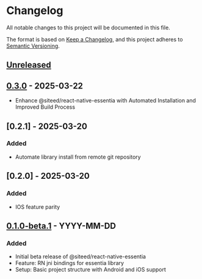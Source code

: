 # Changelog

All notable changes to this project will be documented in this file.

The format is based on [Keep a Changelog](https://keepachangelog.com/en/1.0.0/),
and this project adheres to [Semantic Versioning](https://semver.org/spec/v2.0.0.html).

## [Unreleased]


## [0.3.0] - 2025-03-22
- Enhance @siteed/react-native-essentia with Automated Installation and Improved Build Process
## [0.2.1] - 2025-03-20
### Added
- Automate library install from remote git repository
## [0.2.0] - 2025-03-20
### Added
- IOS feature parity
## [0.1.0-beta.1] - YYYY-MM-DD
### Added
- Initial beta release of @siteed/react-native-essentia
- Feature: RN jni bindings for essentia library
- Setup: Basic project structure with Android and iOS support

[unreleased]: https://github.com/deeeed/expo-audio-stream//compare/@siteed/react-native-essentia@0.3.0...HEAD
[0.3.0]: https://github.com/deeeed/expo-audio-stream//compare/@siteed/react-native-essentia@0.3.0-beta.3...@siteed/react-native-essentia@0.3.0
[Unreleased]: https://github.com/deeeed/expo-audio-stream/compare/@siteed/react-native-essentia@0.1.0-beta.1...HEAD
[0.1.0-beta.1]: https://github.com/deeeed/expo-audio-stream/releases/tag/@siteed/react-native-essentia@0.1.0-beta.1
